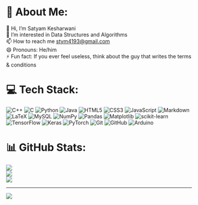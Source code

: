 # 💫 About Me:
👋 Hi, I’m Satyam Kesharwani<br>👀 I’m interested in Data Structures and Algorithms<br>📫 How to reach me stym4193@gmail.com<br>😄 Pronouns: He/him<br>⚡ Fun fact: If you ever feel useless, think about the guy that writes the terms & conditions


# 💻 Tech Stack:
![C++](https://img.shields.io/badge/c++-%2300599C.svg?style=for-the-badge&logo=c%2B%2B&logoColor=white) ![C](https://img.shields.io/badge/c-%2300599C.svg?style=for-the-badge&logo=c&logoColor=white) ![Python](https://img.shields.io/badge/python-3670A0?style=for-the-badge&logo=python&logoColor=ffdd54) ![Java](https://img.shields.io/badge/java-%23ED8B00.svg?style=for-the-badge&logo=openjdk&logoColor=white) ![HTML5](https://img.shields.io/badge/html5-%23E34F26.svg?style=for-the-badge&logo=html5&logoColor=white) ![CSS3](https://img.shields.io/badge/css3-%231572B6.svg?style=for-the-badge&logo=css3&logoColor=white) ![JavaScript](https://img.shields.io/badge/javascript-%23323330.svg?style=for-the-badge&logo=javascript&logoColor=%23F7DF1E) ![Markdown](https://img.shields.io/badge/markdown-%23000000.svg?style=for-the-badge&logo=markdown&logoColor=white) ![LaTeX](https://img.shields.io/badge/latex-%23008080.svg?style=for-the-badge&logo=latex&logoColor=white) ![MySQL](https://img.shields.io/badge/mysql-4479A1.svg?style=for-the-badge&logo=mysql&logoColor=white) ![NumPy](https://img.shields.io/badge/numpy-%23013243.svg?style=for-the-badge&logo=numpy&logoColor=white) ![Pandas](https://img.shields.io/badge/pandas-%23150458.svg?style=for-the-badge&logo=pandas&logoColor=white) ![Matplotlib](https://img.shields.io/badge/Matplotlib-%23ffffff.svg?style=for-the-badge&logo=Matplotlib&logoColor=black) ![scikit-learn](https://img.shields.io/badge/scikit--learn-%23F7931E.svg?style=for-the-badge&logo=scikit-learn&logoColor=white) ![TensorFlow](https://img.shields.io/badge/TensorFlow-%23FF6F00.svg?style=for-the-badge&logo=TensorFlow&logoColor=white) ![Keras](https://img.shields.io/badge/Keras-%23D00000.svg?style=for-the-badge&logo=Keras&logoColor=white) ![PyTorch](https://img.shields.io/badge/PyTorch-%23EE4C2C.svg?style=for-the-badge&logo=PyTorch&logoColor=white) ![Git](https://img.shields.io/badge/git-%23F05033.svg?style=for-the-badge&logo=git&logoColor=white) ![GitHub](https://img.shields.io/badge/github-%23121011.svg?style=for-the-badge&logo=github&logoColor=white) ![Arduino](https://img.shields.io/badge/-Arduino-00979D?style=for-the-badge&logo=Arduino&logoColor=white)
# 📊 GitHub Stats:
![](https://github-readme-stats.vercel.app/api?username=stym01&theme=dark&hide_border=false&include_all_commits=true&count_private=false)<br/>
![](https://nirzak-streak-stats.vercel.app/?user=stym01&theme=dark&hide_border=false)<br/>
![](https://github-readme-stats.vercel.app/api/top-langs/?username=stym01&theme=dark&hide_border=false&include_all_commits=true&count_private=false&layout=compact)

---
[![](https://visitcount.itsvg.in/api?id=stym01&icon=0&color=0)](https://visitcount.itsvg.in)

<!-- Proudly created with GPRM ( https://gprm.itsvg.in ) -->

<!---
- 👋 Hi, I’m Satyam Kesharwani
- 👀 I’m interested in Data Structures and Algorithms
- 📫 How to reach me stym4193@gmail.com
- 😄 Pronouns: He/him
- ⚡ Fun fact: If you ever feel useless, think about the guy that writes the terms & conditions


stym01/stym01 is a ✨ special ✨ repository because its `README.md` (this file) appears on your GitHub profile.
You can click the Preview link to take a look at your changes.
 - 🌱 I’m currently learning Data Structures and Algorithms in C++
 - 💞️ I’m looking to collaborate on ...
--->
